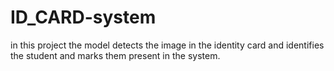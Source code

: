 # ID_CARD-system

 in this project the model detects the image in the identity card and identifies the student and marks them present in the system.
